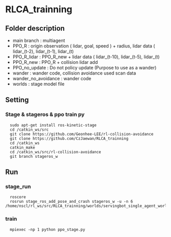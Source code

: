 # RLCA_trainning
## Folder description
- main branch : multiagent
- PPO_R : origin observation ( lidar, goal, speed ) + radius, lidar data ( lidar_(t-2), lidar_(t-1), lidar_(t)
- PPO_R_lidar : PPO_R_new + lidar data ( lidar_(t-10), lidar_(t-5), lidar_(t)
- PPO_R_new : PPO_R + collision lidar add
- PPO_no_update : Do not policy update (Purpose to use as a wander)
- wander : wander code, collision avoidance used scan data
- wander_no_avoidance : wander code
- worlds : stage model file

## Setting
### Stage & stageros & ppo train py
```
  sudo apt-get install ros-kinetic-stage
  cd /catkin_ws/src
  git clone https://github.com/Geonhee-LEE/rl-collision-avoidance
  git clone https://github.com/CzJaewan/RLCA_trainning
  cd /catkin_ws
  catkin_make
  cd /catkin_ws/src/rl-collision-avoidance
  git branch stageros_w
```

## Run
### stage_run
```
  roscore
  rosrun stage_ros_add_pose_and_crash stageros_w -u -n 6 /home/nscl/rl_ws/src/RLCA_trainning/worlds/servingbot_single_agent_world
```
### train
```
  mpiexec -np 1 python ppo_stage.py
```
